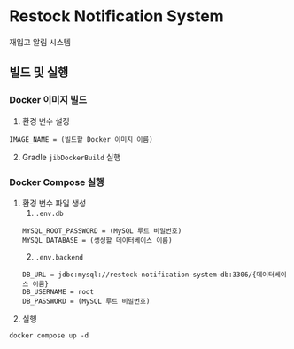 # Restock Notification System
재입고 알림 시스템

## 빌드 및 실행

### Docker 이미지 빌드
1. 환경 변수 설정
```
IMAGE_NAME = (빌드할 Docker 이미지 이름)
```
2. Gradle `jibDockerBuild` 실행

### Docker Compose 실행
1. 환경 변수 파일 생성
   1. `.env.db`
    ```
    MYSQL_ROOT_PASSWORD = (MySQL 루트 비밀번호)
    MYSQL_DATABASE = (생성할 데이터베이스 이름)
    ```
   2. `.env.backend`
    ```
    DB_URL = jdbc:mysql://restock-notification-system-db:3306/{데이터베이스 이름}
    DB_USERNAME = root
    DB_PASSWORD = (MySQL 루트 비밀번호)
    ```
2. 실행
```
docker compose up -d
```